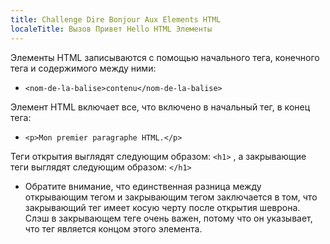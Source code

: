 ```yaml
---
title: Challenge Dire Bonjour Aux Elements HTML
localeTitle: Вызов Привет Hello HTML Элементы
---
```

Элементы HTML записываются с помощью начального тега, конечного тега и содержимого между ними:

*   `<nom-de-la-balise>contenu</nom-de-la-balise>`

Элемент HTML включает все, что включено в начальный тег, в конец тега:

*   `<p>Mon premier paragraphe HTML.</p>`

Теги открытия выглядят следующим образом: `<h1>` , а закрывающие теги выглядят следующим образом: `</h1>`

*   Обратите внимание, что единственная разница между открывающим тегом и закрывающим тегом заключается в том, что закрывающий тег имеет косую черту после открытия шеврона. Слэш в закрывающем теге очень важен, потому что он указывает, что тег является концом этого элемента.